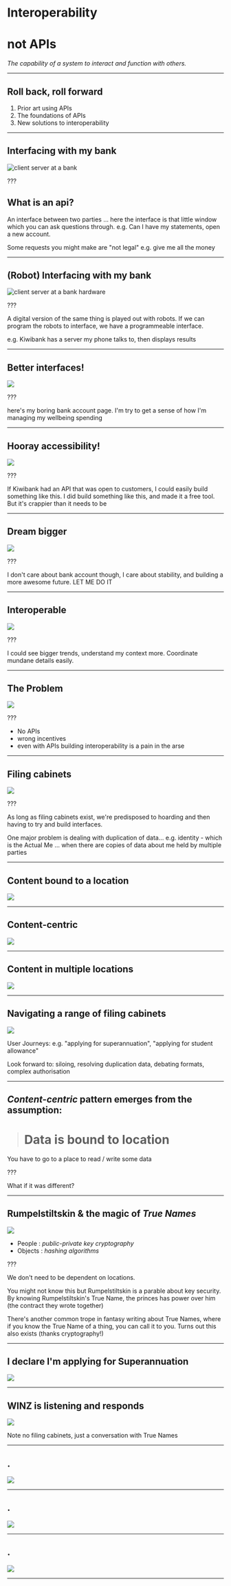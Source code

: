 # Interoperability

# not APIs


_The capability of a system to interact and function with others._

---

## Roll back, roll forward

1. Prior art using APIs
2. The foundations of APIs
3. New solutions to interoperability

---

## Interfacing with my bank

![client server at a bank](client_server_analogy.jpg)

???

## What is an api?

An interface between two parties ... here the interface is that little window which you can ask questions through.
e.g. Can I have my statements, open a new account.

Some requests you might make are "not legal" e.g. give me all the money

---

## (Robot) Interfacing with my bank

![client server at a bank hardware](client_server_components.jpg)

???

A digital version of the same thing is played out with robots.
If we can program the robots to interface, we have a programmeable interface.

e.g. Kiwibank has a server my phone talks to, then displays results

---

## Better interfaces!

![](kiwibank_without_api.jpg)

???

here's my boring bank account page. I'm try to get a sense of how I'm managing my wellbeing spending

---

## Hooray accessibility!

![](kiwibank_with_api.jpg)

???

If Kiwibank had an API that was open to customers, I could easily build something like this.
I did build something like this, and made it a free tool. But it's crappier than it needs to be


---

## Dream bigger

![](asb_kiwibank.jpg)

???

I don't care about bank account though, I care about stability, and building a more awesome future. LET ME DO IT

---

## Interoperable

![](asb_kiwibank_api.jpg)

???

I could see bigger trends, understand my context more.
Coordinate mundane details easily.

---

## The Problem

![](asb_kiwibank_castles.jpg)

???

- No APIs
- wrong incentives
- even with APIs building interoperability is a pain in the arse

---

## Filing cabinets

![](asb_kiwibank_filing.jpg)

???

As long as filing cabinets exist, we're predisposed to hoarding and then having to try and build interfaces.

One major problem is dealing with duplication of data... 
e.g. identity - which is the Actual Me ... when there are copies of data about me held by multiple parties

---

## Content bound to a location

![](content_centric_0.jpg)

---

## Content-centric

![](content_centric_1.jpg)

---

## Content in multiple locations

![](content_centric_2.jpg)

---

## Navigating a range of filing cabinets

![](content_centric_3.jpg)

User Journeys: e.g. "applying for superannuation", "applying for student allowance"

Look forward to: siloing, resolving duplication data, debating formats, complex authorisation

---

## _Content-centric_ pattern emerges from the assumption:

> # Data is bound to location

You have to go to a place to read / write some data


???

What if it was different?

---

## Rumpelstiltskin & the magic of _True Names_

![](rumpelstiltskin.jpg)

- People : _public-private key cryptography_
- Objects : _hashing algorithms_

???

We don't need to be dependent on locations.

You might not know this but Rumpelstiltskin is a parable about key security.
By knowing Rumpelstiltskin's True Name, the princes has power over him (the contract they wrote together)

There's another common trope in fantasy writing about True Names, where if you know the True Name of a thing, you can call it to you.
Turns out this also exists (thanks cryptography!)

---

## I declare I'm applying for Superannuation

![](conversation_centric_0.jpg)

---

## WINZ is listening and responds

![](conversation_centric_1.jpg)

Note no filing cabinets, just a conversation with True Names

---

## .

![](conversation_centric_3.jpg)

---

## .

![](conversation_centric_4.jpg)

---

## .

![](conversation_centric_5.jpg)

---

